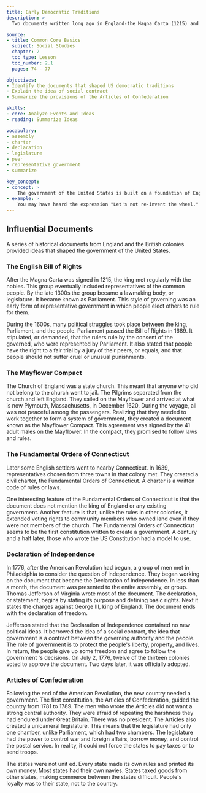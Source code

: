 ```yaml
---
title: Early Democratic Traditions
description: >
  Two documents written long ago in England-the Magna Carta (1215) and the English Bill of Rights (1689)- protected the people from the abuse of the king. These documents and others, such as the Mayflower Compact, provided models for the Declaration of Independence and the Articles of Confederation.

source:
- title: Common Core Basics
  subject: Social Studies
  chapter: 2
  toc_type: Lesson
  toc_number: 2.1
  pages: 74 - 77

objectives:
- Identify the documents that shaped US democratic traditions
- Explain the idea of social contract 
- Summarize the provisions of the Articles of Confederation

skills:
- core: Analyze Events and Ideas
- reading: Summarize Ideas

vocabulary:
- assembly
- charter
- declaration
- legislature
- peer
- representative government
- summarize

key_concept:
- concept: >
    The government of the United States is built on a foundation of English laws and government. 
- example: >
    You may have heard the expression "Let's not re-invent the wheel." The idea behind this saying is that we should not waste time duplicating what others have done. The wheel was invented long ago; today the question is how can we improve the wheel. For example, tires continue to be made with stronger materials and safer designs. In the some way, when people form the government of a new notion, they often look to previous examples to see what hos worked well.
---
```

## Influential Documents

A series of historical documents from England and the British colonies provided ideas that shaped the government of the United States.

### The English Bill of Rights

After the Magna Carta was signed in 1215, the king met regularly with the nobles. This group eventually included representatives of the common people. By the late 1300s the group became a lawmaking body, or legislature. It became known as Parliament. This style of governing was an early form of representative government in which people elect others to rule for them.

During the 1600s, many political struggles took place between the king, Parliament, and the people. Parliament passed the Bill of Rights in 1689. It stipulated, or demanded, that the rulers rule by the consent of the governed, who were represented by Parliament. It also stated that people have the right to a fair trial by a jury of their peers, or equals, and that people should not suffer cruel or unusual punishments.

### The Mayflower Compact

The Church of England was a state church. This meant that anyone who did not belong to the church went to jail. The Pilgrims separated from the church and left England. They sailed on the Mayflower and arrived at what is now Plymouth, Massachusetts, in December 1620. During the voyage, all was not peaceful among the passengers. Realizing that they needed to work together to form a system of government, they created a document known as the Mayflower Compact. This agreement was signed by the 41 adult males on the Mayflower. In the compact, they promised to follow laws and rules.

### The Fundamental Orders of Connecticut

Later some English settlers went to nearby Connecticut. In 1639, representatives chosen from three towns in that colony met. They created a civil charter, the Fundamental Orders of Connecticut. A charter is a written code of rules or laws.

One interesting feature of the Fundamental Orders of Connecticut is that the document does not mention the king of England or any existing government. Another feature is that, unlike the rules in other colonies, it extended voting rights to community members who owned land even if they were not members of the church. The Fundamental Orders of Connecticut seems to be the first constitution written to create a government. A century and a half later, those who wrote the US Constitution had a model to use.

### Declaration of Independence

In 1776, after the American Revolution had begun, a group of men met in Philadelphia to consider the question of independence. They began working on the document that became the Declaration of Independence. In less than a month, the document was presented to the entire assembly, or group. Thomas Jefferson of Virginia wrote most of the document. The declaration, or statement, begins by stating its purpose and defining basic rights. Next it states the charges against George III, king of England. The document ends with the declaration of freedom.

Jefferson stated that the Declaration of Independence contained no new political ideas. It borrowed the idea of a social contract, the idea that government is a contract between the governing authority and the people. The role of government is to protect the people's liberty, property, and lives. In return, the people give up some freedom and agree to follow the government 's decisions. On July 2, 1776, twelve of the thirteen colonies voted to approve the document. Two days later, it was officially adopted.

### Articles of Confederation

Following the end of the American Revolution, the new country needed a government. The first constitution, the Articles of Confederation, guided the country from 1781 to 1789. The men who wrote the Articles did not want a strong central authority. They were afraid of repeating the harshness they had endured under Great Britain. There was no president. The Articles also created a unicameral legislature. This means that the legislature had only one chamber, unlike Parliament, which had two chambers. The legislature had the power to control war and foreign affairs, borrow money, and control the postal service. In reality, it could not force the states to pay taxes or to send troops.

The states were not unit ed. Every state made its own rules and printed its own money. Most states had their own navies. States taxed goods from other states, making commerce between the states difficult. People's loyalty was to their state, not to the country.